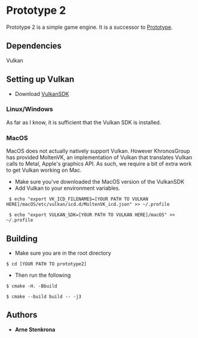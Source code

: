 # Prototype 2
Prototype 2 is a simple game engine. It is a successor to [Prototype](https://github.com/ArneStenkrona/Prototype).

## Dependencies
Vulkan

## Setting up Vulkan
* Download [VulkanSDK](https://vulkan.lunarg.com/sdk/home)

### Linux/Windows
As far as I know, it is sufficient that the Vulkan SDK is installed.

### MacOS
MacOS does not actually natively support Vulkan. However KhronosGroup has provided MoltenVK, an implementation of Vulkan that translates Vulkan calls to Metal, Apple's graphics API. As such, we require a bit of extra work to get Vulkan working on Mac.

* Make sure you've downloaded the MacOS version of the VulkanSDK
* Add Vulkan to your environment variables.
```
 $ echo "export VK_ICD_FILENAMES=[YOUR PATH TO VULKAN HERE]/macOS/etc/vulkan/icd.d/MoltenVK_icd.json" >> ~/.profile
```
```
 $ echo "export VULKAN_SDK=[YOUR PATH TO VULKAN HERE]/macOS" >> ~/.profile
```

## Building

* Make sure you are in the root directory
```
$ cd [YOUR PATH TO prototype2]
```

* Then run the following
```
$ cmake -H. -Bbuild
```
```
$ cmake --build build -- -j3
```
## Authors

* **Arne Stenkrona**
